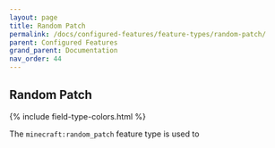 ```yaml
---
layout: page
title: Random Patch
permalink: /docs/configured-features/feature-types/random-patch/
parent: Configured Features
grand_parent: Documentation
nav_order: 44
---
```


## Random Patch

<head>
    {% include field-type-colors.html %}
</head>

The `minecraft:random_patch` feature type is used to
    